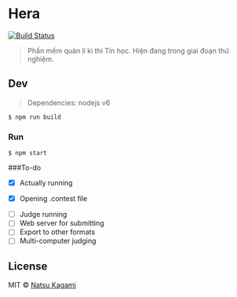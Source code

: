 # Hera
[![Build Status](https://travis-ci.org/natsukagami/Hera.svg?branch=master)](https://travis-ci.org/natsukagami/Hera)

> Phần mềm quản lí kì thi Tin học. 
> Hiện đang trong giai đoạn thử nghiệm.


## Dev
> Dependencies: 
> 	nodejs v6

```
$ npm run build
```

### Run

```
$ npm start
```

###To-do
- [x] Actually running
* [x] Opening .contest file
- [ ] Judge running
- [ ] Web server for submitting 
- [ ] Export to other formats
- [ ] Multi-computer judging

## License

MIT © [Natsu Kagami](http://natsukagami.github.io)
